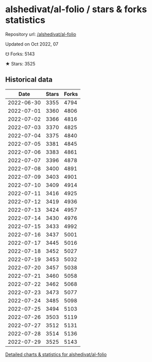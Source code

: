 # alshedivat/al-folio / stars & forks statistics

Repository url: [/alshedivat/al-folio](https://github.com/alshedivat/al-folio)

Updated on Oct 2022, 07

☋ Forks: 5143

★ Stars: 3525

## Historical data
| Date | Stars | Forks |
|------|-------|-------|
| 2022-06-30 | 3355 | 4794 | 
| 2022-07-01 | 3360 | 4806 | 
| 2022-07-02 | 3366 | 4816 | 
| 2022-07-03 | 3370 | 4825 | 
| 2022-07-04 | 3375 | 4840 | 
| 2022-07-05 | 3381 | 4845 | 
| 2022-07-06 | 3383 | 4861 | 
| 2022-07-07 | 3396 | 4878 | 
| 2022-07-08 | 3400 | 4891 | 
| 2022-07-09 | 3403 | 4901 | 
| 2022-07-10 | 3409 | 4914 | 
| 2022-07-11 | 3416 | 4925 | 
| 2022-07-12 | 3419 | 4936 | 
| 2022-07-13 | 3424 | 4957 | 
| 2022-07-14 | 3430 | 4976 | 
| 2022-07-15 | 3433 | 4992 | 
| 2022-07-16 | 3437 | 5001 | 
| 2022-07-17 | 3445 | 5016 | 
| 2022-07-18 | 3452 | 5027 | 
| 2022-07-19 | 3453 | 5032 | 
| 2022-07-20 | 3457 | 5038 | 
| 2022-07-21 | 3460 | 5058 | 
| 2022-07-22 | 3462 | 5068 | 
| 2022-07-23 | 3473 | 5077 | 
| 2022-07-24 | 3485 | 5098 | 
| 2022-07-25 | 3494 | 5103 | 
| 2022-07-26 | 3503 | 5119 | 
| 2022-07-27 | 3512 | 5131 | 
| 2022-07-28 | 3514 | 5136 | 
| 2022-07-29 | 3525 | 5143 | 


[Detailed charts & statistics for alshedivat/al-folio](https://reviewgithub.com/rep/alshedivat/al-folio)
